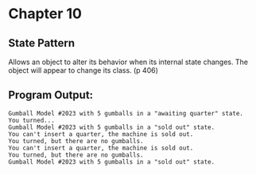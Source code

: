 # Chapter 10

## State Pattern
Allows an object to alter its behavior when its internal state changes. The object will appear to change its class. (p 406)

## Program Output:
```
Gumball Model #2023 with 5 gumballs in a "awaiting quarter" state.
You turned...
Gumball Model #2023 with 5 gumballs in a "sold out" state.
You can't insert a quarter, the machine is sold out.
You turned, but there are no gumballs.
You can't insert a quarter, the machine is sold out.
You turned, but there are no gumballs.
Gumball Model #2023 with 5 gumballs in a "sold out" state.
```